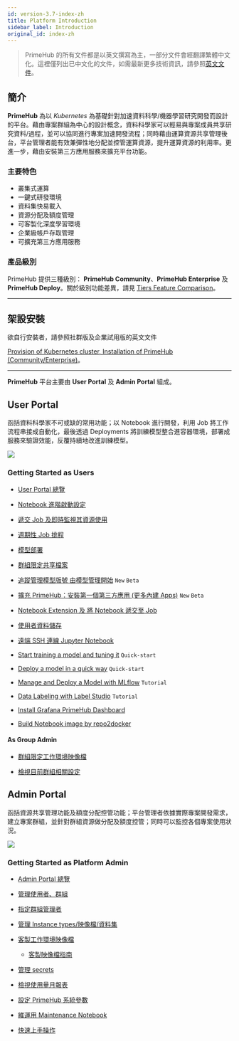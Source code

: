```yaml
---
id: version-3.7-index-zh
title: Platform Introduction
sidebar_label: Introduction
original_id: index-zh
---
```


>PrimeHub 的所有文件都是以英文撰寫為主，一部分文件會經翻譯繁體中文化。這裡僅列出已中文化的文件，如需最新更多技術資訊，請參照[英文文件](introduction)。

## 簡介

**PrimeHub** 為以 *Kubernetes* 為基礎針對加速資料科學/機器學習研究開發而設計的平台。藉由專案群組為中心的設計概念，資料科學家可以輕易與專案成員共享研究資料/過程，並可以協同進行專案加速開發流程；同時藉由運算資源共享管理後台，平台管理者能有效兼彈性地分配並控管運算資源，提升運算資源的利用率。更進一步，藉由安裝第三方應用服務來擴充平台功能。

### 主要特色

+ 叢集式運算
+ 一鍵式研發環境
+ 資料集快易載入
+ 資源分配及額度管理
+ 可客製化深度學習環境
+ 企業級帳戶存取管理
+ 可擴充第三方應用服務

### 產品級別

PrimeHub 提供三種級別： **PrimeHub Community**、**PrimeHub Enterprise** 及 **PrimeHub Deploy**。關於級別功能差異，請見 [Tiers Feature Comparison](comparison)。


---

## 架設安裝

欲自行安裝者，請參照社群版及企業試用版的英文文件

[Provision of Kubernetes cluster, Installation of PrimeHub (Community/Enterprise)](dev-introduction)。

---

**PrimeHub** 平台主要由 **User Portal** 及 **Admin Portal** 組成。

## User Portal

函括資料科學家不可或缺的常用功能；以 Notebook 進行開發，利用 Job 將工作流程串接成自動化，最後透過 Deployments 將訓練模型整合進容器環境，部署成服務來驗證效能，反覆持續地改進訓練模型。

![](assets/v37-landing-user.png)

### Getting Started as Users

+ [User Portal 總覽](zh-tw/quickstart/login-portal-user)

+ [Notebook 進階啟動設定](zh-tw/user-advanced-setting)

+ [遞交 Job 及即時監視其資源使用](zh-tw/job-submission-cht)

+ [週期性 Job 排程](zh-tw/job-scheduling-feature-cht)

+ [模型部署](zh-tw/model-deployment-feature)

+ [群組限定共享檔案](zh-tw/shared-files-cht)

+ [追蹤管理模型版號 由模型管理開始](zh-tw/model-management-cht) `New` `Beta`

+ [擴充 PrimeHub：安裝第一個第三方應用 (更多內建 Apps)](zh-tw/primehub-app-cht) `New` `Beta`

+ [Notebook Extension 及 將 Notebook 遞交至 Job](zh-tw/ph-notebook-extension-cht)

+ [使用者資料儲存](zh-tw/quickstart/nb-data-store-cht)

+ [遠端 SSH 連線 Jupyter Notebook](zh-tw/guide_manual/ssh-config-cht)

+ [Start training a model and tuning it](../quickstart/qs-primehub) `Quick-start`

+ [Deploy a model in a quick way](../quickstart/qs-primehub-deploy) `Quick-start`

+ [Manage and Deploy a Model with MLflow](model-management-tutorial) `Tutorial`

+ [Data Labeling with Label Studio](primehub-app-tutorial-label-studio) `Tutorial`
  
+ [Install Grafana PrimeHub Dashboard](tasks/monitoring)

+ [Build Notebook image by repo2docker](tasks/repo2docker)


#### As Group Admin

+ [群組限定工作環境映像檔](zh-tw/group-image-cht)

+ [檢視目前群組相關設定](zh-tw/group-setting-cht)

## Admin Portal

函括資源共享管理功能及額度分配控管功能；平台管理者依據實際專案開發需求，建立專案群組，並針對群組資源做分配及額度控管；同時可以監控各個專案使用狀況。

![](assets/v3-admin-portal_v31.png)

### Getting Started as Platform Admin

+ [Admin Portal 總覽](zh-tw/quickstart/login-portal-admin)

+ [管理使用者、群組](zh-tw/guide_manual/admin-user-cht)

+ [指定群組管理者](zh-tw/quickstart/assign-group-admin-cht)

+ [管理 Instance types/映像檔/資料集](zh-tw/guide_manual/admin-instancetype-cht)

+ [客製工作環境映像檔](zh-tw/guide_manual/admin-build-image-cht)
  + [客製映像檔指南](zh-tw/guide_manual/custom-image-guideline)

+ [管理 secrets](zh-tw/guide_manual/admin-secret-cht)

+ [檢視使用量月報表](zh-tw/guide_manual/admin-report-cht)

+ [設定 PrimeHub 系統參數](zh-tw/guide_manual/admin-system-cht)

+ [維運用 Maintenance Notebook](zh-tw/maintenance-cht)

+ [快速上手操作](zh-tw/quickstart/create-user)